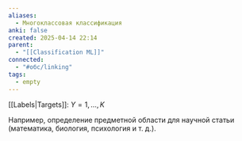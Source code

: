 ```yaml
---
aliases:
  - Многоклассовая классификация
anki: false
created: 2025-04-14 22:14
parent:
  - "[[Classification ML]]"
connected:
  - "#обс/linking"
tags:
  - empty
---
```


[[Labels|Targets]]: ${Y = 1, \dots, K}$

Например, определение предметной области для научной статьи (математика, биология, психология и т. д.).